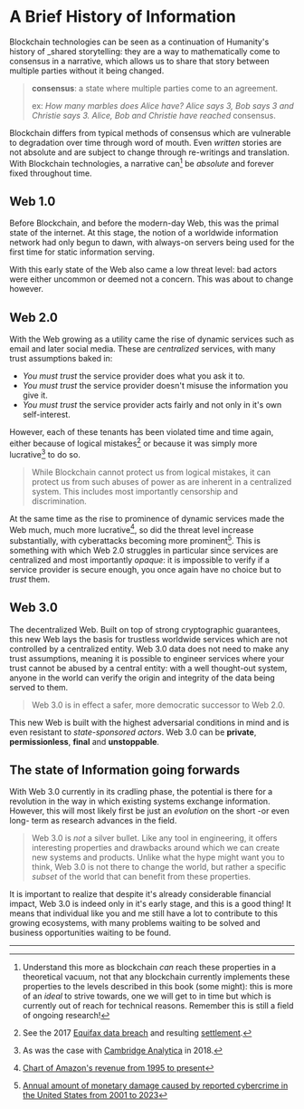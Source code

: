 # A Brief History of Information

Blockchain technologies can be seen as a continuation of Humanity's history of _shared storytelling: they are a way to mathematically come to consensus in a narrative, which allows us to share that story between multiple parties without it being changed.

> **consensus**: a state where multiple parties come to an agreement.
> 
> ex: _How many marbles does Alice have? Alice says 3, Bob says 3 and Christie says 3. Alice, Bob and Christie have reached_ consensus.

Blockchain differs from typical methods of consensus which are vulnerable to degradation over time through word of mouth. Even _written_ stories are not absolute and are subject to change through re-writings and translation. With Blockchain technologies, a narrative can[^1] be _absolute_ and forever fixed throughout time.

## Web 1.0

Before Blockchain, and before the modern-day Web, this was the primal state of the internet. At this stage, the notion of a worldwide information network had only begun to dawn, with always-on servers being used for the first time for static information serving.

With this early state of the Web also came a low threat level: bad actors were either uncommon or deemed not a concern. This was about to change however.

## Web 2.0

With the Web growing as a utility came the rise of dynamic services such as email and later social media. These are _centralized_ services, with many trust assumptions baked in:

- _You must trust_ the service provider does what you ask it to.
- _You must trust_ the service provider doesn't misuse the information you give it.
- _You must trust_ the service provider acts fairly and not only in it's own self-interest.

However, each of these tenants has been violated time and time again, either because of logical mistakes[^2] or because it was simply more lucrative[^3] to do so.

> While Blockchain cannot protect us from logical mistakes, it can protect us from such abuses of power as are inherent in a centralized system. This includes most importantly censorship
and discrimination.

At the same time as the rise to prominence of dynamic services made the Web much, much more lucrative[^4], so did the threat level increase substantially, with cyberattacks becoming more prominent[^5]. This is something with which Web 2.0 struggles in particular since services are centralized and most importantly _opaque_: it is impossible to verify if a service provider is secure enough, you once again have no choice but to _trust_ them.

## Web 3.0

The decentralized Web. Built on top of strong cryptographic guarantees, this new Web lays the basis for trustless worldwide services which are not controlled by a centralized entity. Web 3.0 data does not need to make any trust assumptions, meaning it is possible to engineer services where your trust cannot be abused by a central entity: with a well thought-out system, anyone in the world can verify the origin and integrity of the data being served to them. 

> Web 3.0 is in effect a safer, more democratic successor to Web 2.0.

This new Web is built with the highest adversarial conditions in mind and is even resistant to _state-sponsored actors_. Web 3.0 can be **private**, **permissionless**, **final** and **unstoppable**.

## The state of Information going forwards

With Web 3.0 currently in its cradling phase, the potential is there for a revolution in the way in which existing systems exchange information. However, this will most likely first be just an _evolution_ on the short -or even long- term as research advances in the field.

> Web 3.0 is _not_ a silver bullet. Like any tool in engineering, it offers interesting properties and drawbacks around which we can create new systems and products. Unlike what the hype might want you to think, Web 3.0 is not there to change the world, but rather a specific _subset_ of the world that can benefit from these properties.

It is important to realize that despite it's already considerable financial impact, Web 3.0 is indeed only in it's early stage, and this is a good thing! It means that individual like you and me still have a lot to contribute to this growing ecosystems, with many problems waiting to be solved and business opportunities waiting to be found.

---

[^1]: Understand this more as blockchain _can_ reach these properties in a theoretical vacuum, not that any blockchain currently implements these properties to the levels described in this book (some might): this is more of an _ideal_ to strive towards, one we will get to in time but which is currently out of reach for technical reasons. Remember this is still a field of ongoing research!

[^2]: See the 2017 [Equifax data breach](https://en.wikipedia.org/wiki/2017_Equifax_data_breach) and resulting [settlement](https://www.ftc.gov/enforcement/refunds/equifax-data-breach-settlement).

[^3]: As was the case with [Cambridge Analytica](https://en.wikipedia.org/wiki/Cambridge_Analytica#Data_scandal)  in 2018.

[^4]: [Chart of Amazon's revenue from 1995 to present](https://stockanalysis.com/stocks/amzn/revenue/)

[^5]: [Annual amount of monetary damage caused by reported cybercrime in the United States from 2001 to 2023](https://www.statista.com/statistics/267132/total-damage-caused-by-by-cybercrime-in-the-us/)
